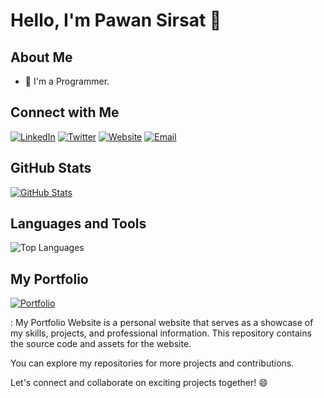 # Hello, I'm Pawan Sirsat 👋

## About Me
- 🌱 I'm a Programmer.

## Connect with Me
[![LinkedIn](https://img.shields.io/badge/-LinkedIn-0077B5?style=for-the-badge&logo=LinkedIn&logoColor=white)](https://www.linkedin.com/in/pawan-sirsat-72a0ba174/)
[![Twitter](https://img.shields.io/badge/-Twitter-1DA1F2?style=for-the-badge&logo=Twitter&logoColor=white)](https://twitter.com/sirsat_pawan)
[![Website](https://img.shields.io/badge/-Website-FF5722?style=for-the-badge)](https://pawansirsat.github.io/Portfolio-Website/)
[![Email](https://img.shields.io/badge/-Email-D14836?style=for-the-badge)](mailto:p1.sirsat1998@gmail.com)

## GitHub Stats
[![GitHub Stats](https://github-readme-stats.vercel.app/api?username=PawanSirsat&show_icons=true&hide_border=true)](https://github.com/PawanSirsat)
## Languages and Tools
![Top Languages](https://github-readme-stats.vercel.app/api/top-langs/?username=PawanSirsat)

## My Portfolio
[![Portfolio](https://img.shields.io/badge/-Website-FF5722?style=for-the-badge)](https://pawansirsat.github.io/Portfolio-Website/)

: My Portfolio Website is a personal website that serves as a showcase of my skills, projects, and professional information. This repository contains the source code and assets for the website.

You can explore my repositories for more projects and contributions.

Let's connect and collaborate on exciting projects together! 😄
